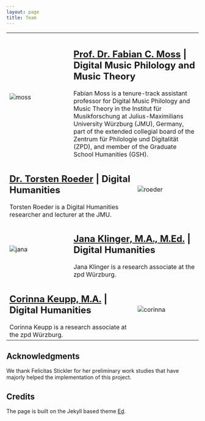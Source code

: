 ```yaml
---
layout: page
title: Team
---
```

<table class="team">

<tr>
<td width="33.3%"></td>
<td width="33.3%"></td>
<td width="33.3%"></td>
</tr>

<tr>
<td colspan="1"><img src="../assets/team/fmoss.jpg" alt="moss" style="margin: 0 0 0"/></td>
<td colspan="2"><h2>
<a href="https://fabian-moss.de/">Prof. Dr. Fabian C. Moss</a> | Digital Music Philology and Music Theory</h2>
<div class="team_description">
Fabian Moss is a tenure-track assistant professor for Digital Music Philology and Music Theory in the Institut für Musikforschung at Julius-Maximilians University Würzburg (JMU), Germany, part of the extended collegial board of the Zentrum für Philologie und Digitalität (ZPD), and member of the Graduate School Humanities (GSH).
</div>
</td>
</tr>

<tr>
<td colspan="2">
<h2><a href="http://torstenroeder.de/">Dr. Torsten Roeder</a> | Digital Humanities </h2>
<div class="team_description">
Torsten Roeder is a Digital Humanities researcher and lecturer at the JMU.
</div>
</td>
<td colspan="1"><img src="../assets/team/troeder.jpg" alt="roeder" style="margin: 0 0 0"/></td>
</tr>

<tr>
<td colspan="1"><img src="../assets/team/JKlinger.jpg" alt="jana" style="margin: 0 0 0"/></td>
<td colspan="2"><h2>
<a href="https://www.uni-wuerzburg.de/zpd/forschungsstelle-dachs/team/klinger-jana/">Jana Klinger, M.A., M.Ed.</a> | Digital Humanities </h2>
<div class="team_description">
Jana Klinger is a research associate at the zpd Würzburg. 
</div>
</td>
</tr>


<tr>
<td colspan="2">
<h2><a href="https://www.uni-wuerzburg.de/zpd/forschungsstelle-dachs/team/corinna-keupp/">Corinna Keupp, M.A.</a> | Digital Humanities </h2>
<div class="team_description">
Corinna Keupp is a research associate at the zpd Würzburg. 
</div>
</td>
<td colspan="1"><img src="../assets/team/ckeupp.jpg" alt="corinna" style="margin: 0 0 0"/></td>
</tr>
</table>



<h2>Acknowledgments</h2>
<div>
We thank Felicitas Stickler for her preliminary work studies that have majorly helped the implementation of this project.</div>


<h2>Credits</h2>
<div>The page is built on the Jekyll based theme <a href="https://github.com/minicomp/ed">Ed</a>.</div>
